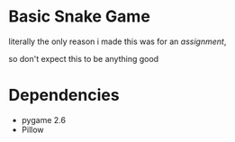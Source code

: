 # Basic Snake Game
literally the only reason i made this was for an *assignment*,

so don't expect this to be anything good

# Dependencies
- pygame 2.6
- Pillow